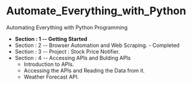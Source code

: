 # Automate_Everything_with_Python
Automating Everything with Python Programming

+ **Section : 1 -- Getting Started**
+ Section : 2 -- Browser Automation and Web Scraping. - Completed
+ Section : 3 -- Project : Stock Price Notifier.
+ Section : 4 -- Accessing APIs and Bulding APIs
    + Introduction to APIs.
    + Accessing the APIs and Reading the Data from it.
    + Weather Forecast API.
